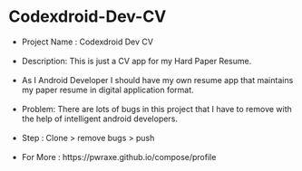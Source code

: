 # Codexdroid-Dev-CV

<ul>
  
<li>Project Name : Codexdroid Dev CV </li> <br/>

<li>Description: This is just a CV app for my Hard Paper Resume.</li> <br/>

<li>As I Android Developer I should have my own resume app that maintains my paper resume in digital application format.</li> <br/>

<li>Problem: There are lots of bugs in this project that I have to remove with the help of intelligent android developers.</li> <br/>

<li>Step : Clone > remove bugs > push </li> <br/>

<li>For More : https://pwraxe.github.io/compose/profile </li>

</ul>
